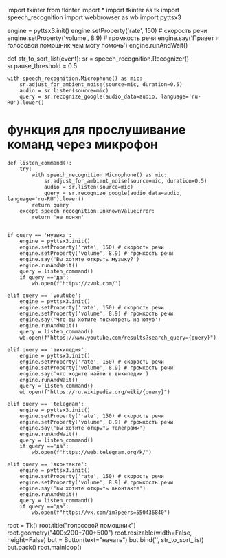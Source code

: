 import tkinter
from tkinter import *
import tkinter as tk
import speech_recognition
import webbrowser as wb
import pyttsx3


engine = pyttsx3.init()
engine.setProperty('rate', 150) # скорость речи
engine.setProperty('volume', 8.9) # громкость речи
engine.say('Привет я голосовой помошник чем могу помочь')
engine.runAndWait()

def str_to_sort_list(event):
    sr = speech_recognition.Recognizer()
    sr.pause_threshold = 0.5

    with speech_recognition.Microphone() as mic:
        sr.adjust_for_ambient_noise(source=mic, duration=0.5)
        audio = sr.listen(source=mic)
        query = sr.recognize_google(audio_data=audio, language='ru-RU').lower()


# функция для прослушивание команд через микрофон
    def listen_command():
        try:
            with speech_recognition.Microphone() as mic:
                sr.adjust_for_ambient_noise(source=mic, duration=0.5)
                audio = sr.listen(source=mic)
                query = sr.recognize_google(audio_data=audio, language='ru-RU').lower()
            return query
        except speech_recognition.UnknownValueError:
            return 'не понял'
        

    if query == 'музыка':
        engine = pyttsx3.init()
        engine.setProperty('rate', 150) # скорость речи
        engine.setProperty('volume', 8.9) # громкость речи
        engine.say('Вы хотите открыть музыку?')
        engine.runAndWait()
        query = listen_command()
        if query =='да':
            wb.open(f'https://zvuk.com/')

    elif query == 'youtube':
        engine = pyttsx3.init()
        engine.setProperty('rate', 150) # скорость речи
        engine.setProperty('volume', 8.9) # громкость речи
        engine.say('Что вы хотите посмотреть на ютуб')
        engine.runAndWait()
        query = listen_command()
        wb.open(f"https://www.youtube.com/results?search_query={query}")

    elif query == 'википедия':
        engine = pyttsx3.init()
        engine.setProperty('rate', 150) # скорость речи
        engine.setProperty('volume', 8.9) # громкость речи
        engine.say('что ходите найти в википедии')
        engine.runAndWait()
        query = listen_command()
        wb.open(f"https://ru.wikipedia.org/wiki/{query}")

    elif query == 'telegram':
        engine = pyttsx3.init()
        engine.setProperty('rate', 150) # скорость речи
        engine.setProperty('volume', 8.9) # громкость речи
        engine.say('вы хотите открыть телеграмм')
        engine.runAndWait()
        query = listen_command()
        if query =='да':
            wb.open(f"https://web.telegram.org/k/")

    elif query == 'вконтакте': 
        engine = pyttsx3.init()
        engine.setProperty('rate', 150) # скорость речи
        engine.setProperty('volume', 8.9) # громкость речи
        engine.say('вы хотите открыть вконтакте')
        engine.runAndWait()
        query = listen_command()
        if query =='да':
            wb.open(f"https://vk.com/im?peers=550436840")


root = Tk()
root.title("голосовой помошник")
root.geometry("400x200+700+500")
root.resizable(width=False, height=False)
but = Button(text="начать")
but.bind('<Button-1>', str_to_sort_list)
but.pack()
root.mainloop()
